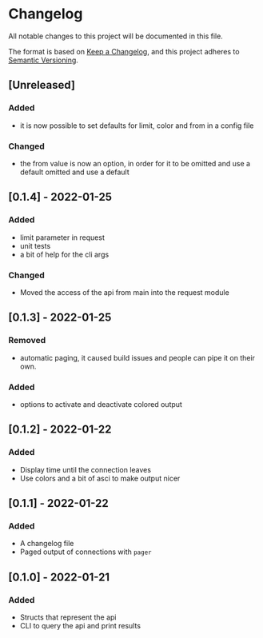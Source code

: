 # Changelog
All notable changes to this project will be documented in this file.

The format is based on [Keep a Changelog](https://keepachangelog.com/en/1.0.0/),
and this project adheres to [Semantic Versioning](https://semver.org/spec/v2.0.0.html).

## [Unreleased]
### Added
- it is now possible to set defaults for limit, color and from in a config file
### Changed
- the from value is now an option, in order for it to be omitted and use a default omitted and use a default

## [0.1.4] - 2022-01-25
### Added
- limit parameter in request
- unit tests
- a bit of help for the cli args
### Changed
- Moved the access of the api from main into the request module

## [0.1.3] - 2022-01-25
### Removed
- automatic paging, it caused build issues and people can pipe it on their own.
### Added
- options to activate and deactivate colored output

## [0.1.2] - 2022-01-22
### Added
- Display time until the connection leaves
- Use colors and a bit of asci to make output nicer

## [0.1.1] - 2022-01-22
### Added
- A changelog file
- Paged output of connections with `pager`

## [0.1.0] - 2022-01-21
### Added
- Structs that represent the api
- CLI to query the api and print results

